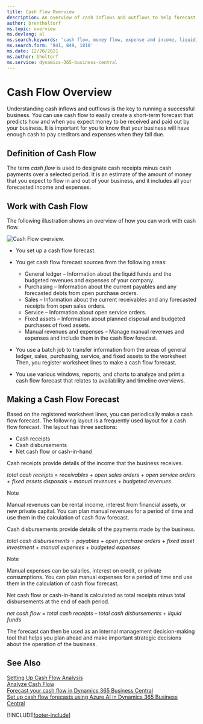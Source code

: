 ```yaml
---
title: Cash Flow Overview
description: An overview of cash inflows and outflows to help forecast money to be received and payed out.
author: brentholtorf
ms.topic: overview
ms.devlang: al
ms.search.keywords: 'cash flow, money flow, expense and income, liquidity, cash receipts minus cash payments'
ms.search.form: '841, 849, 1818'
ms.date: 12/20/2021
ms.author: bholtorf
ms.service: dynamics-365-business-central
---
```


# Cash Flow Overview

Understanding cash inflows and outflows is the key to running a successful business. You can use cash flow to easily create a short-term forecast that predicts how and when you expect money to be received and paid out by your business. It is important for you to know that your business will have enough cash to pay creditors and expenses when they fall due.

## Definition of Cash Flow

The term *cash flow* is used to designate cash receipts minus cash payments over a selected period. It is an estimate of the amount of money that you expect to flow in and out of your business, and it includes all your forecasted income and expenses.

## Work with Cash Flow

The following illustration shows an overview of how you can work with cash flow.

![Cash Flow overview.](media/finance_cash_flow_overview.png "Cash Flow overview")

- You set up a cash flow forecast.  

- You get cash flow forecast sources from the following areas:  

  - General ledger – Information about the liquid funds and the budgeted revenues and expenses of your company.  
  - Purchasing – Information about the current payables and any forecasted debts from open purchase orders.  
  - Sales – Information about the current receivables and any forecasted receipts from open sales orders.  
  - Service – Information about open service orders.  
  - Fixed assets – Information about planned disposal and budgeted purchases of fixed assets.  
  - Manual revenues and expenses – Manage manual revenues and expenses and include them in the cash flow forecast.  
- You use a batch job to transfer information from the areas of general ledger, sales, purchasing, service, and fixed assets to the worksheet Then, you register worksheet lines to make a cash flow forecast.  
- You use various windows, reports, and charts to analyze and print a cash flow forecast that relates to availability and timeline overviews.  

## Making a Cash Flow Forecast

Based on the registered worksheet lines, you can periodically make a cash flow forecast. The following layout is a frequently used layout for a cash flow forecast. The layout has three sections:

- Cash receipts  
- Cash disbursements  
- Net cash flow or cash-in-hand  

Cash receipts provide details of the income that the business receives.

*total cash receipts* = *receivables* + *open sales orders* + *open service orders* + *fixed assets disposals* + *manual revenues* + *budgeted revenues*

> [!NOTE]
> Manual revenues can be rental income, interest from financial assets, or new private capital. You can plan manual revenues for a period of time and use them in the calculation of cash flow forecast.

Cash disbursements provide details of the payments made by the business.

*total cash disbursements* = *payables* + *open purchase orders* + *fixed asset investment* + *manual expenses* + *budgeted expenses*

> [!NOTE]
> Manual expenses can be salaries, interest on credit, or private consumptions. You can plan manual expenses for a period of time and use them in the calculation of cash flow forecast.

Net cash flow or cash-in-hand is calculated as total receipts minus total disbursements at the end of each period.

*net cash flow* = *total cash receipts* – *total cash disbursements* + *liquid funds*

The forecast can then be used as an internal management decision-making tool that helps you plan ahead and make important strategic decisions about the operation of the business.

## See Also

[Setting Up Cash Flow Analysis](finance-setup-cash-flow-analyses.md)  
[Analyze Cash Flow](finance-analyze-cash-flow.md)  
[Forecast your cash flow in Dynamics 365 Business Central](/training/modules/forecast-cash-flow-dynamics-365-business-central/index)  
[Set up cash flow forecasts using Azure AI in Dynamics 365 Business Central](/training/modules/setup-cash-flow-forecasts/)  

[!INCLUDE[footer-include](includes/footer-banner.md)]
